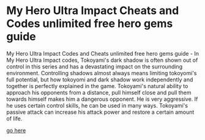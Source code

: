 # My Hero Ultra Impact Cheats and Codes unlimited free hero gems guide

My Hero Ultra Impact Codes and Cheats unlimited free hero gems guide - In My Hero Ultra Impact codes, Tokoyami's dark shadow is often shown out of control in this series and has a devastating impact on the surrounding environment. Controlling shadows almost always means limiting tokoyomi's full potential, but how tokoyomi and dark shadow work independently and together is perfectly explained in the game. Tokoyami's natural ability to approach his opponents from a distance, pull himself close and pull them towards himself makes him a dangerous opponent. He is very aggressive. If he uses certain control skills, he can be used in many ways. Tokoyami's passive attack can increase his attack power and restore a certain amount of life.

<a href="https://windmod.icu/my-hero-ultra-impact/">go here</a>
